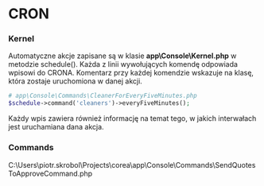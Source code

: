 # CRON

### Kernel

Automatyczne akcje zapisane są w klasie  **app\Console\Kernel.php** w metodzie schedule\(\). Każda z linii wywołujących komendę odpowiada wpisowi do CRONA. Komentarz przy każdej komendzie wskazuje na klasę, która zostaje uruchomiona w danej akcji.

```php
# app\Console\Commands\CleanerForEveryFiveMinutes.php
$schedule->command('cleaners')->everyFiveMinutes();
```

Każdy wpis zawiera również informację na temat tego, w jakich interwałach jest uruchamiana dana akcja.

### Commands

C:\Users\piotr.skrobol\Projects\corea\app\Console\Commands\SendQuotesToApproveCommand.php



